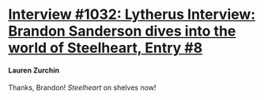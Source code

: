 # [Interview #1032: Lytherus Interview: Brandon Sanderson dives into the world of Steelheart, Entry #8](https://www.theoryland.com/intvmain.php?i=1032#8)

#### Lauren Zurchin

Thanks, Brandon!
*Steelheart*
on shelves now!

